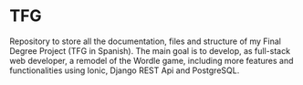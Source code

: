 # TFG
Repository to store all the documentation, files and structure of my Final Degree Project (TFG in Spanish). The main goal is to develop, as full-stack web developer, a remodel of the Wordle game, including more features and functionalities using Ionic, Django REST Api and PostgreSQL.
